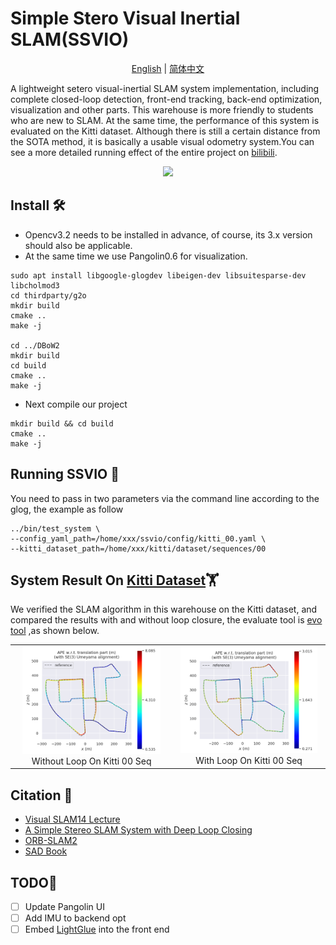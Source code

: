 # Simple Stero Visual Inertial SLAM(SSVIO)

<div align="center">

[English](README.md) | [简体中文](doc/Chinese.md)

</div>

A lightweight setero visual-inertial SLAM system implementation, including complete closed-loop detection, front-end tracking, back-end optimization, visualization and other parts. This warehouse is more friendly to students who are new to SLAM. At the same time, the performance of this system is evaluated on the Kitti dataset. Although there is still a certain distance from the SOTA method, it is basically a usable visual odometry system.You can see a more detailed running effect of the entire project on [bilibili](https://www.bilibili.com/video/BV1em4y1n72a/?vd_source=52d31820d2ae9aaeb76f66215b74401e).

<div align=center><img src="./result//run_kitti_00.gif" width = 60%></div>

## Install 🛠️

- Opencv3.2 needs to be installed in advance, of course, its 3.x version should also be applicable. 
- At the same time we use Pangolin0.6 for visualization.

```shell
sudo apt install libgoogle-glogdev libeigen-dev libsuitesparse-dev libcholmod3
cd thirdparty/g2o
mkdir build
cmake ..
make -j

cd ../DBoW2
mkdir build
cd build
cmake ..
make -j
```

- Next compile our project

```shell
mkdir build && cd build
cmake ..
make -j
```

## Running SSVIO 🏃

You need to pass in two parameters via the command line according to the glog, the example as follow

```shell
../bin/test_system \
--config_yaml_path=/home/xxx/ssvio/config/kitti_00.yaml \
--kitti_dataset_path=/home/xxx/kitti/dataset/sequences/00
```

## System Result On [Kitti Dataset](https://www.cvlibs.net/datasets/kitti/user_register.php)🏋️

We verified the SLAM algorithm in this warehouse on the Kitti dataset, and compared the results with and without loop closure, the evaluate tool is [evo tool](https://github.com/MichaelGrupp/evo) ,as shown below.

<table>
    <tr>
        <td><center><img src="./result/backend_no_loop.png" width = 90%></center><center>Without Loop On Kitti 00 Seq</center></td>
        <td><center><img src="./result/loop.png" width = 95%></center><center>With Loop On Kitti 00 Seq</center></td>
    </tr>
</table>


## Citation 📝

- [Visual SLAM14 Lecture](https://github.com/gaoxiang12/slambook2)
- [A Simple Stereo SLAM System with Deep Loop Closing](https://github.com/Mingrui-Yu/A-Simple-Stereo-SLAM-System-with-Deep-Loop-Closing)
- [ORB-SLAM2](https://github.com/raulmur/ORB_SLAM2)
- [SAD Book](https://github.com/gaoxiang12/slam_in_autonomous_driving)

## TODO📜

- [ ] Update Pangolin UI
- [ ] Add IMU to backend opt
- [ ] Embed [LightGlue](https://github.com/cvg/LightGlue) into the front end